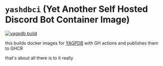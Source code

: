 # `yashdbci` (Yet Another Self Hosted Discord Bot Container Image)
[![yagpdb build](https://github.com/neggles/yashdbci/actions/workflows/build-push.yml/badge.svg?branch=main)](https://github.com/neggles/yashdbci/actions/workflows/build-push.yml)

this builds docker images for [YAGPDB](https://github.com/botlabs-gg/yagpdb) with GH actions
and publishes them to GHCR

that's about all there is to it really
